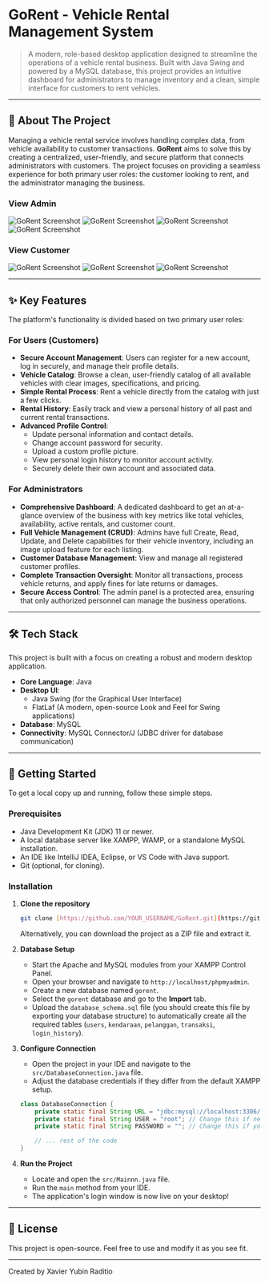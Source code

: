 # GoRent - Vehicle Rental Management System

> A modern, role-based desktop application designed to streamline the operations of a vehicle rental business. Built with Java Swing and powered by a MySQL database, this project provides an intuitive dashboard for administrators to manage inventory and a clean, simple interface for customers to rent vehicles.

---

## 📖 About The Project

Managing a vehicle rental service involves handling complex data, from vehicle availability to customer transactions. **GoRent** aims to solve this by creating a centralized, user-friendly, and secure platform that connects administrators with customers. The project focuses on providing a seamless experience for both primary user roles: the customer looking to rent, and the administrator managing the business.

### View Admin
![GoRent Screenshot](admin1.png)
![GoRent Screenshot](admin2.png)
![GoRent Screenshot](admin3.png)
![GoRent Screenshot](admin4.png)

### View Customer
![GoRent Screenshot](cust1.png)
![GoRent Screenshot](cust2.png)
![GoRent Screenshot](cust3.png)

---

## ✨ Key Features

The platform's functionality is divided based on two primary user roles:

### For Users (Customers)
* **Secure Account Management**: Users can register for a new account, log in securely, and manage their profile details.
* **Vehicle Catalog**: Browse a clean, user-friendly catalog of all available vehicles with clear images, specifications, and pricing.
* **Simple Rental Process**: Rent a vehicle directly from the catalog with just a few clicks.
* **Rental History**: Easily track and view a personal history of all past and current rental transactions.
* **Advanced Profile Control**:
    * Update personal information and contact details.
    * Change account password for security.
    * Upload a custom profile picture.
    * View personal login history to monitor account activity.
    * Securely delete their own account and associated data.

### For Administrators
* **Comprehensive Dashboard**: A dedicated dashboard to get an at-a-glance overview of the business with key metrics like total vehicles, availability, active rentals, and customer count.
* **Full Vehicle Management (CRUD)**: Admins have full Create, Read, Update, and Delete capabilities for their vehicle inventory, including an image upload feature for each listing.
* **Customer Database Management**: View and manage all registered customer profiles.
* **Complete Transaction Oversight**: Monitor all transactions, process vehicle returns, and apply fines for late returns or damages.
* **Secure Access Control**: The admin panel is a protected area, ensuring that only authorized personnel can manage the business operations.

---

## 🛠️ Tech Stack

This project is built with a focus on creating a robust and modern desktop application.

* **Core Language**: Java
* **Desktop UI**:
    * Java Swing (for the Graphical User Interface)
    * FlatLaf (A modern, open-source Look and Feel for Swing applications)
* **Database**: MySQL
* **Connectivity**: MySQL Connector/J (JDBC driver for database communication)

---

## 🚀 Getting Started

To get a local copy up and running, follow these simple steps.

### Prerequisites
* Java Development Kit (JDK) 11 or newer.
* A local database server like XAMPP, WAMP, or a standalone MySQL installation.
* An IDE like IntelliJ IDEA, Eclipse, or VS Code with Java support.
* Git (optional, for cloning).

### Installation

1.  **Clone the repository**
    ```sh
    git clone [https://github.com/YOUR_USERNAME/GoRent.git](https://github.com/YOUR_USERNAME/GoRent.git)
    ```
    Alternatively, you can download the project as a ZIP file and extract it.

2.  **Database Setup**
    * Start the Apache and MySQL modules from your XAMPP Control Panel.
    * Open your browser and navigate to `http://localhost/phpmyadmin`.
    * Create a new database named `gorent`.
    * Select the `gorent` database and go to the **Import** tab.
    * Upload the `database_schema.sql` file (you should create this file by exporting your database structure) to automatically create all the required tables (`users`, `kendaraan`, `pelanggan`, `transaksi`, `login_history`).

3.  **Configure Connection**
    * Open the project in your IDE and navigate to the `src/DatabaseConnection.java` file.
    * Adjust the database credentials if they differ from the default XAMPP setup.
    ```java
    class DatabaseConnection {
        private static final String URL = "jdbc:mysql://localhost:3306/gorent";
        private static final String USER = "root"; // Change this if needed
        private static final String PASSWORD = ""; // Change this if your MySQL root user has a password

        // ... rest of the code
    }
    ```

4.  **Run the Project**
    * Locate and open the `src/Mainnn.java` file.
    * Run the `main` method from your IDE.
    * The application's login window is now live on your desktop!

---

## 📄 License

This project is open-source. Feel free to use and modify it as you see fit.

---
Created by Xavier Yubin Raditio
